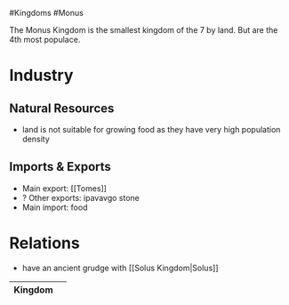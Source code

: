 #Kingdoms #Monus

The Monus Kingdom is the smallest kingdom of the 7 by land. But are the 4th most populace.

# Industry
## Natural Resources
- land is not suitable for growing food as they have very high population density
## Imports & Exports
- Main export: [[Tomes]]
- ? Other exports: ipavavgo stone
- Main import: food
# Relations
- have an ancient grudge with [[Solus Kingdom|Solus]]

| Kingdom |     |
| ------- | --- |
